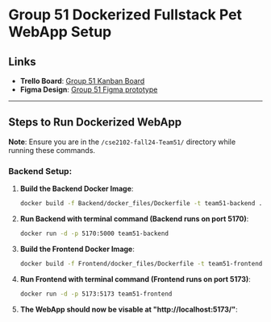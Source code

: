 # Group 51 Dockerized Fullstack Pet WebApp Setup

## **Links**
- **Trello Board**: [Group 51 Kanban Board](https://trello.com/b/j8t0Ulvk/group-51-jira-kaban-board)  
- **Figma Design**: [Group 51 Figma prototype](https://www.figma.com/design/mKMWW1sIOVpuQKOlapBINQ/ishayu.ray)

---

## **Steps to Run Dockerized WebApp**

**Note**: Ensure you are in the `/cse2102-fall24-Team51/` directory while running these commands.

### **Backend Setup**:

1. **Build the Backend Docker Image**:
   ```bash
   docker build -f Backend/docker_files/Dockerfile -t team51-backend .

2. **Run Backend with terminal command (Backend runs on port 5170)**:
   ```bash
   docker run -d -p 5170:5000 team51-backend
   
3. **Build the Frontend Docker Image**:
   ```bash
   docker build -f Frontend/docker_files/Dockerfile -t team51-frontend .
   
4. **Run Frontend with terminal command (Frontend runs on port 5173)**:
   ```bash
   docker run -d -p 5173:5173 team51-frontend
   
5.  **The WebApp should now be visable at "http://localhost:5173/"**:
